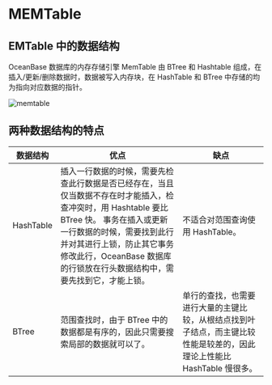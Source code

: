 # MEMTable

## EMTable 中的数据结构

OceanBase 数据库的内存存储引擎 MemTable 由 BTree 和 Hashtable 组成，在插入/更新/删除数据时，数据被写入内存块，在 HashTable 和 BTree 中存储的均为指向对应数据的指针。

![memtable](https://help-static-aliyun-doc.aliyuncs.com/assets/img/zh-CN/7073623461/p354858.jpg)

## 两种数据结构的特点

|   数据结构    |                                                                                   优点                                                                                   |                                缺点                                 |
|-----------|------------------------------------------------------------------------------------------------------------------------------------------------------------------------|-------------------------------------------------------------------|
| HashTable | 插入一行数据的时候，需要先检查此行数据是否已经存在，当且仅当数据不存在时才能插入，检查冲突时，用 Hashtable 要比 BTree 快。 事务在插入或更新一行数据的时候，需要找到此行并对其进行上锁，防止其它事务修改此行，OceanBase 数据库的行锁放在行头数据结构中，需要先找到它，才能上锁。 | 不适合对范围查询使用 HashTable。                                             |
| BTree     | 范围查找时，由于 BTree 中的数据都是有序的，因此只需要搜索局部的数据就可以了。                                                                                                                             | 单行的查找，也需要进行大量的主键比较，从根结点找到叶子结点，而主键比较性能是较差的，因此理论上性能比 HashTable 慢很多。 |
